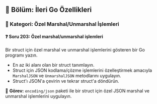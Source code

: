 ## 📘 Bölüm: İleri Go Özellikleri  
### 🔹 Kategori: Özel Marshal/Unmarshal İşlemleri  
#### ❓ Soru 203: Özel marshal/unmarshal işlemleri

Bir struct için özel marshal ve unmarshal işlemlerini gösteren bir Go programı yazın.

- En az iki alanı olan bir struct tanımlayın.
- Struct için JSON kodlama/çözme işlemlerini özelleştirmek amacıyla `MarshalJSON` ve `UnmarshalJSON` metodlarını uygulayın.
- Struct'ı JSON'a çevirin ve tekrar struct'a döndürün.

🔧 **Görev:** `encoding/json` paketi ile bir struct için özel JSON marshal ve unmarshal işlemlerini uygulayın.
